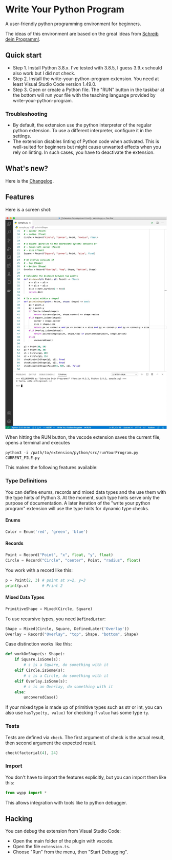 # Write Your Python Program

A user-friendly python programming environment for beginners.

The ideas of this environment are based on the great ideas from
[Schreib dein Programm!](https://www.deinprogramm.de/sdp/).

## Quick start

* Step 1. Install Python 3.8.x. I've tested with 3.8.5, I guess 3.9.x schould also work
  but I did not check.
* Step 2. Install the write-your-python-program extension. You need at least Visual Studio Code
  version 1.49.0.
* Step 3. Open or create a Python file. The "RUN" button in the taskbar at the bottom will
  run your file with the teaching language provided by write-your-python-program.

### Troubleshooting

- By default, the extension use the python interpreter of the regular python extension.
  To use a different interpreter, configure it in the settings.
- The extension disables linting of Python code when activated. This is well-suited for beginners
  but might cause unwanted effects when you rely on linting. In such cases, you have to
  deactivate the extension.

## What's new?

Here is the [Changelog](ChangeLog.md).

## Features

Here is a screen shot:

![Screenshot](screenshot.jpg)

When hitting the RUN button, the vscode extension saves the current file, opens
a terminal and executes

~~~
python3 -i /path/to/extension/python/src/runYourProgram.py CURRENT_FILE.py
~~~

This makes the following features available:

### Type Definitions

You can define enums, records and mixed data types and the use them with the type hints of
Python 3. At the moment, such type hints serve only the purpose of documentation. A later iteration
of the "write your python program" extension will use the type hints for dynamic
type checks.

#### Enums

~~~python
Color = Enum('red', 'green', 'blue')
~~~

#### Records

~~~python
Point = Record("Point", "x", float, "y", float)
Circle = Record("Circle", "center", Point, "radius", float)
~~~

You work with a record like this:

~~~python
p = Point(2, 3) # point at x=2, y=3
print(p.x)      # Print 2
~~~

#### Mixed Data Types

~~~python
PrimitiveShape = Mixed(Circle, Square)
~~~

To use recursive types, you need `DefinedLater`:

~~~python
Shape = Mixed(Circle, Square, DefinedLater('Overlay'))
Overlay = Record("Overlay", "top", Shape, "bottom", Shape)
~~~

Case distinction works like this:

~~~python
def workOnShape(s: Shape):
    if Square.isSome(s):
        # s is a Square, do something with it
    elif Circle.isSome(s):
        # s is a Circle, do something with it
    elif Overlay.isSome(s):
        # s is an Overlay, do something with it
    else:
        uncoveredCase()
~~~

If your mixed type is made up of primitive types such as str or int, you can also use
`hasType(ty, value)` for checking if `value` has some type `ty`.

### Tests

Tests are defined via `check`. The first argument of check is the actual result,
then second argument the expected result.

~~~python
check(factorial(4), 24)
~~~

### Import

You don't have to import the features explicitly, but you can import them like this:

~~~python
from wypp import *
~~~

This allows integration with tools like to python debugger.

## Hacking

You can debug the extension from Visual Studio Code:

* Open the main folder of the plugin with vscode.
* Open the file `extension.ts`.
* Choose "Run" from the menu, then "Start Debugging".
